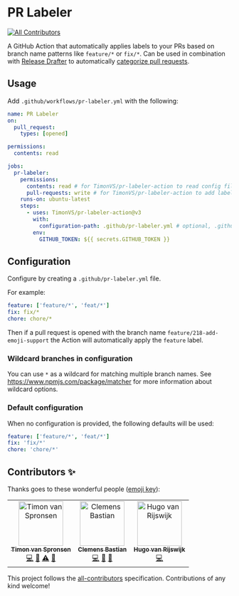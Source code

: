 # PR Labeler

[![All Contributors](https://img.shields.io/badge/all_contributors-3-orange.svg?style=flat-square)](#contributors)

A GitHub Action that automatically applies labels to your PRs based on branch name patterns like `feature/*` or `fix/*`.
Can be used in combination with [Release Drafter](https://github.com/toolmantim/release-drafter) to automatically [categorize pull requests](https://github.com/toolmantim/release-drafter#categorize-pull-requests).

## Usage

Add `.github/workflows/pr-labeler.yml` with the following:

```yml
name: PR Labeler
on:
  pull_request:
    types: [opened]

permissions:
  contents: read

jobs:
  pr-labeler:
    permissions:
      contents: read # for TimonVS/pr-labeler-action to read config file
      pull-requests: write # for TimonVS/pr-labeler-action to add labels in PR
    runs-on: ubuntu-latest
    steps:
      - uses: TimonVS/pr-labeler-action@v3
        with:
          configuration-path: .github/pr-labeler.yml # optional, .github/pr-labeler.yml is the default value
        env:
          GITHUB_TOKEN: ${{ secrets.GITHUB_TOKEN }}
```

## Configuration

Configure by creating a `.github/pr-labeler.yml` file.

For example:

```yml
feature: ['feature/*', 'feat/*']
fix: fix/*
chore: chore/*
```

Then if a pull request is opened with the branch name `feature/218-add-emoji-support` the Action will automatically apply the `feature` label.

### Wildcard branches in configuration

You can use `*` as a wildcard for matching multiple branch names. See https://www.npmjs.com/package/matcher for more information about wildcard options.

### Default configuration

When no configuration is provided, the following defaults will be used:

```yml
feature: ['feature/*', 'feat/*']
fix: 'fix/*'
chore: 'chore/*'
```

## Contributors ✨

Thanks goes to these wonderful people ([emoji key](https://allcontributors.org/docs/en/emoji-key)):

<!-- ALL-CONTRIBUTORS-LIST:START - Do not remove or modify this section -->
<!-- prettier-ignore -->
<table>
  <tr>
    <td align="center"><a href="http://www.timonvanspronsen.nl/"><img src="https://avatars2.githubusercontent.com/u/876666?v=4" width="100px;" alt="Timon van Spronsen"/><br /><sub><b>Timon van Spronsen</b></sub></a><br /><a href="https://github.com/TimonVS/pr-labeler-action/commits?author=TimonVS" title="Code">💻</a> <a href="#ideas-TimonVS" title="Ideas, Planning, & Feedback">🤔</a> <a href="https://github.com/TimonVS/pr-labeler-action/commits?author=TimonVS" title="Tests">⚠️</a> <a href="https://github.com/TimonVS/pr-labeler-action/commits?author=TimonVS" title="Documentation">📖</a></td>
    <td align="center"><a href="http://clemensbastian.de"><img src="https://avatars2.githubusercontent.com/u/8781699?v=4" width="100px;" alt="Clemens Bastian"/><br /><sub><b>Clemens Bastian</b></sub></a><br /><a href="https://github.com/TimonVS/pr-labeler-action/commits?author=amacado" title="Code">💻</a> <a href="https://github.com/TimonVS/pr-labeler-action/commits?author=amacado" title="Documentation">📖</a> <a href="https://github.com/TimonVS/pr-labeler-action/issues?q=author%3Aamacado" title="Bug reports">🐛</a></td>
    <td align="center"><a href="https://github.com/hugo-vrijswijk"><img src="https://avatars3.githubusercontent.com/u/10114577?v=4" width="100px;" alt="Hugo van Rijswijk"/><br /><sub><b>Hugo van Rijswijk</b></sub></a><br /><a href="https://github.com/TimonVS/pr-labeler-action/commits?author=hugo-vrijswijk" title="Code">💻</a></td>
  </tr>
</table>

<!-- ALL-CONTRIBUTORS-LIST:END -->

This project follows the [all-contributors](https://github.com/all-contributors/all-contributors) specification. Contributions of any kind welcome!
